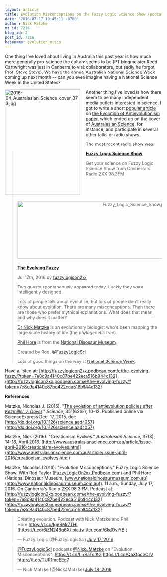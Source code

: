```yaml
---
layout: article
title: Evolution Misconceptions on the Fuzzy Logic Science Show (podcast link)
date: '2016-07-17 19:45:11 -0700'
author: Nick Matzke
mt_id: 7216
blog_id: 2
post_id: 7216
basename: evolution_misco
---
```

One thing I've loved about living in Australia this past year is how much more generally pro-science the culture seems to be (PT blogmeister Reed Cartwright was just in Canberra to visit collaborators, but sadly he forgot Prof. Steve Steve).  We have the annual Australian [National Science Week](http://www.scienceweek.net.au/) coming up next month -- can you even imagine having a National Science Week in the United States?

<img src="{{ site.baseurl }}/uploads/2016/2016-04_Australasian_Science_cover_373.jpg" alt="2016-04_Australasian_Science_cover_373.jpg" width="240" height="339" style="float: left; margin: 0 20px 20px 0;" class="mt-image-left" />Another thing I've loved is how there seem to be many independent media outlets interested in science. I got to write a short [popular article](http://phylo.wikidot.com/matzke-2015-science-paper-on-the-evolution-of-antievolution#media) on [the Evolution of Antievolutionism paper](http://phylo.wikidot.com/matzke-2015-science-paper-on-the-evolution-of-antievolution), which ended up on the cover of [Australasian Science](http://www.australasianscience.com.au/article/issue-april-2016/creationism-evolves.html), for instance, and participate in several other talks or radio shows.

The most recent radio show was:

> **[Fuzzy Logic Science Show](http://fuzzylogicon2xx.podbean.com/)**
> 
> Get your science on Fuzzy Logic Science Show from Canberra's Radio 2XX 98.3FM
> 
> <img src="{{ site.baseurl }}/uploads/2016/Fuzzy_Logic_Science_Show.png" alt="Fuzzy_Logic_Science_Show.png" width="745" height="186" style="text-align: center; display: block; margin: 0 auto 20px;" class="mt-image-center" />
> 
> [**The Evolving Fuzzy**](http://fuzzylogicon2xx.podbean.com/e/the-evolving-fuzzy/)
> 
> Jul 17th, 2016 by [fuzzylogicon2xx](http://fuzzylogicon2xx.podbean.com/author/fuzzylogicon2xx/)
> 
> Two guests spontaneously appeared today. Luckly they were intelligently designed.
> 
> Lots of people talk about evolution, but lots of people don't really know about evolution. There are many misconceptions. Then there are those who prefer mythical explanations. What does that mean, and why does it matter?
> 
> [Dr Nick Matzke](https://en.wikipedia.org/wiki/Nick_Matzke) is an evolutionary biologist who's been mapping the large scale history of life (the _phylogenetic tree_). 
> 
> [Phil Hore](https://www.facebook.com/phil.hore) is from the [National Dinosaur Museum](http://nationaldinosaurmuseum.com.au/).
> 
> Created by Rod. [@FuzzyLogicSci](https://twitter.com/FuzzyLogicSci)
> 
> Lots of good things on the way at [National Science Week](http://www.scienceweek.net.au/events/).

Have a listen at: [http://fuzzylogicon2xx.podbean.com/e/the-evolving-fuzzy/?token=7e8c9a4140c87be422eca516b944c132](http://fuzzylogicon2xx.podbean.com/e/the-evolving-fuzzy/?token=7e8c9a4140c87be422eca516b944c132)

**References**

Matzke, Nicholas J. (2015). "[The evolution of antievolution policies after _Kitzmiller v. Dover_](http://phylo.wikidot.com/matzke-2015-science-paper-on-the-evolution-of-antievolution)." _Science_, 351(6268), 10-12. Published online via ScienceExpress Dec. 17, 2015. doi: [http://dx.doi.org/10.1126/science.aad4057](http://dx.doi.org/10.1126/science.aad4057)

Matzke, Nick (2016). "Creationism Evolves." _Australasian Science_, 37(3), 14-16, April 2016.
[http://www.australasianscience.com.au/article/issue-april-2016/creationism-evolves.html](http://www.australasianscience.com.au/article/issue-april-2016/creationism-evolves.html)

Matzke, Nicholas (2016). "Evolution Misconceptions." Fuzzy Logic Science Show. With Rod Taylor ([FuzzyLogicOn2xx.Podbean.com](http://FuzzyLogicOn2xx.Podbean.com)) and Phil Hore (National Dinosaur Museum, [www.nationaldinosaurmuseum.com.au](http://www.nationaldinosaurmuseum.com.au)).  11 a.m., Sunday, July 17, 2016. On Canberra's Radio 2XX 98.3 FM. Podcast at: [http://fuzzylogicon2xx.podbean.com/e/the-evolving-fuzzy/?token=7e8c9a4140c87be422eca516b944c132](http://fuzzylogicon2xx.podbean.com/e/the-evolving-fuzzy/?token=7e8c9a4140c87be422eca516b944c132)


<blockquote class="twitter-tweet" data-lang="en"><p lang="en" dir="ltr">Creating evolution. Podcast with Nick Matzke and Phil Hore.<a href="https://t.co/IgeSMr7THI">https://t.co/IgeSMr7THI</a><br>(<a href="https://t.co/6iZN248q6X">https://t.co/6iZN248q6X</a>) <a href="https://t.co/6kdOviYBlt">pic.twitter.com/6kdOviYBlt</a></p>&mdash; Fuzzy Logic (@FuzzyLogicSci) <a href="https://twitter.com/FuzzyLogicSci/status/754616382877073408">July 17, 2016</a></blockquote>



<blockquote class="twitter-tweet" data-lang="en"><p lang="en" dir="ltr"><a href="https://twitter.com/FuzzyLogicSci">@FuzzyLogicSci</a> podcasts <a href="https://twitter.com/NickJMatzke">@NickJMatzke</a> on &quot;Evolution Misconceptions&quot;: <a href="https://t.co/LjxSaToIKG">https://t.co/LjxSaToIKG</a> <a href="https://t.co/QaXtpcoOrV">https://t.co/QaXtpcoOrV</a> <a href="https://t.co/TUR1mcEEg7">https://t.co/TUR1mcEEg7</a></p>&mdash; Nick Matzke (@NickJMatzke) <a href="https://twitter.com/NickJMatzke/status/754856837325819904">July 18, 2016</a></blockquote>
